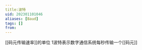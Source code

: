 ```yaml
---
title:波特
uid: 202301101046
aliases: [Baud]
tags: []
from: 
---
```

[[码元传输速率]]的单位
1波特表示数字通信系统每秒传输一个[[码元]]
